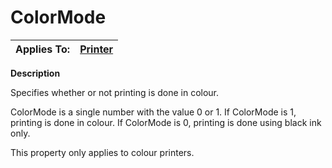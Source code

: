 




<h1 class="heading"><span class="name">ColorMode</span></h1>

| Applies To: | [Printer](../a-z/printer.md) |
| --- | ---  |


**Description**


Specifies whether or not printing is done in colour.


ColorMode is a single number with the value 0 or 1. If ColorMode is 1, printing is done in colour. If ColorMode is 0, printing is done using black ink only.


This property only applies to colour printers.



